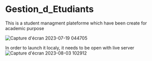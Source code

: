 # Gestion_d_Etudiants

This is a student managment plateforme which have been create for academic purpose

![Capture d'écran 2023-07-19 044705](https://github.com/mArnaud002/Gestion_d_Etudiants/assets/92898929/fdff2aa6-f996-48f9-b410-71c93178c6d4)

In order to launch it localy, it needs to be open with live server
![Capture d'écran 2023-08-03 102912](https://github.com/mArnaud002/Gestion_d_Etudiants/assets/92898929/1fcf6054-e34b-4d44-9460-d57b4fd510f0)

